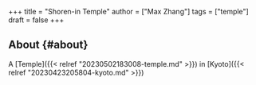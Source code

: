 +++
title = "Shoren-in Temple"
author = ["Max Zhang"]
tags = ["temple"]
draft = false
+++

## About {#about}

A [Temple]({{< relref "20230502183008-temple.md" >}}) in [Kyoto]({{< relref "20230423205804-kyoto.md" >}})
